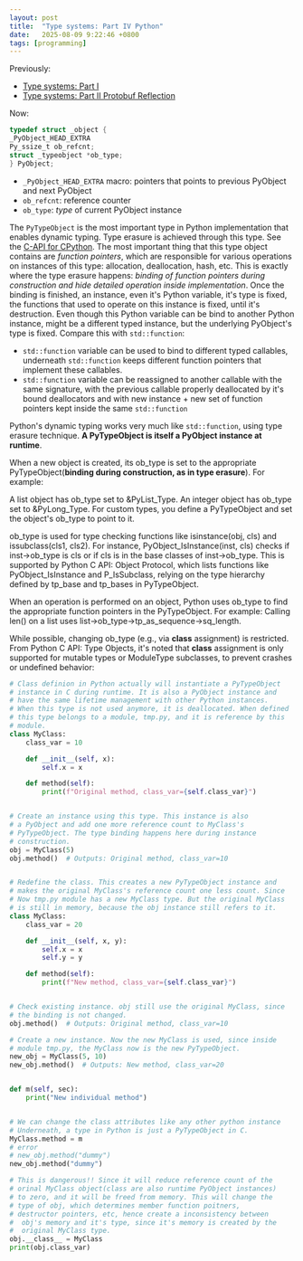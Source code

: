 ```yaml
---
layout: post
title:  "Type systems: Part IV Python"
date:   2025-08-09 9:22:46 +0800
tags: [programming]
---
```


Previously:
- [Type systems: Part I](https://shan-weiqiang.github.io/2024/07/14/understanding-types.html)
- [Type systems: Part II Protobuf Reflection](https://shan-weiqiang.github.io/2025/06/14/protobuf-reflection.html)

Now:

```c
typedef struct _object {
_PyObject_HEAD_EXTRA
Py_ssize_t ob_refcnt;
struct _typeobject *ob_type;
} PyObject;
```
- `_PyObject_HEAD_EXTRA` macro: pointers that points to previous PyObject and next PyObject
- `ob_refcnt`: reference counter
- `ob_type`: *type* of current PyObject instance

The `PyTypeObject` is the most important type in Python implementation that enables dynamic typing. Type erasure is achieved through this type. See the [C-API for CPython](https://docs.python.org/3/c-api/typeobj.html). The most important thing that this type object contains are *function pointers*, which are responsible for various operations on instances of this type: allocation, deallocation, hash, etc. This is exactly where the type erasure happens: *binding of function pointers during construction and hide detailed operation inside implementation*. Once the binding is finished, an instance, even it's Python variable, it's type is fixed, the functions that used to operate on this instance is fixed, until it's destruction. Even though this Python variable can be bind to another Python instance, might be a different typed instance, but the underlying PyObject's type is fixed. Compare this with `std::function`:

- `std::function` variable can be used to bind to different typed callables, underneath `std::function` keeps different function pointers that implement these callables.
- `std::function` variable can be reassigned to another callable with the same signature, with the previous callable properly deallocated by it's bound deallocators and with new instance + new set of function pointers kept inside the same `std::function`

Python's dynamic typing works very much like `std::function`, using type erasure technique. **A PyTypeObject is itself a PyObject instance at runtime**.

When a new object is created, its ob_type is set to the appropriate PyTypeObject(**binding during construction, as in type erasure**). For example:

A list object has ob_type set to &PyList_Type. An integer object has ob_type set to &PyLong_Type. For custom types, you define a PyTypeObject and set the object's ob_type to point to it.

ob_type is used for type checking functions like isinstance(obj, cls) and issubclass(cls1, cls2). For instance, PyObject_IsInstance(inst, cls) checks if inst->ob_type is cls or if cls is in the base classes of inst->ob_type. This is supported by Python C API: Object Protocol, which lists functions like PyObject_IsInstance and P_IsSubclass, relying on the type hierarchy defined by tp_base and tp_bases in PyTypeObject.

When an operation is performed on an object, Python uses ob_type to find the appropriate function pointers in the PyTypeObject. For example: Calling len() on a list uses list->ob_type->tp_as_sequence->sq_length.

While possible, changing ob_type (e.g., via __class__ assignment) is restricted. From Python C API: Type Objects, it's noted that __class__ assignment is only supported for mutable types or ModuleType subclasses, to prevent crashes or undefined behavior:

```python
# Class definion in Python actually will instantiate a PyTypeObject
# instance in C during runtime. It is also a PyObject instance and
# have the same lifetime management with other Python instances.
# When this type is not used anymore, it is deallocated. When defined
# this type belongs to a module, tmp.py, and it is reference by this
# module.
class MyClass:
    class_var = 10

    def __init__(self, x):
        self.x = x

    def method(self):
        print(f"Original method, class_var={self.class_var}")


# Create an instance using this type. This instance is also
# a PyObject and add one more reference count to MyClass's
# PyTypeObject. The type binding happens here during instance
# construction.
obj = MyClass(5)
obj.method()  # Outputs: Original method, class_var=10


# Redefine the class. This creates a new PyTypeObject instance and
# makes the original MyClass's reference count one less count. Since
# Now tmp.py module has a new MyClass type. But the original MyClass
# is still in memory, because the obj instance still refers to it.
class MyClass:
    class_var = 20

    def __init__(self, x, y):
        self.x = x
        self.y = y

    def method(self):
        print(f"New method, class_var={self.class_var}")


# Check existing instance. obj still use the original MyClass, since
# the binding is not changed.
obj.method()  # Outputs: Original method, class_var=10

# Create a new instance. Now the new MyClass is used, since inside
# module tmp.py, the MyClass now is the new PyTypeObject.
new_obj = MyClass(5, 10)
new_obj.method()  # Outputs: New method, class_var=20


def m(self, sec):
    print("New individual method")


# We can change the class attributes like any other python instance
# Underneath, a type in Python is just a PyTypeObject in C.
MyClass.method = m
# error
# new_obj.method("dummy")
new_obj.method("dummy")

# This is dangerous!! Since it will reduce reference count of the
# orinal MyClass object(class are also runtime PyObject instances)
# to zero, and it will be freed from memory. This will change the
# type of obj, which determines member function poitners,
# destructor pointers, etc, hence create a inconsistency between
#  obj's memory and it's type, since it's memory is created by the
#  original MyClass type.
obj.__class__ = MyClass
print(obj.class_var)

```
